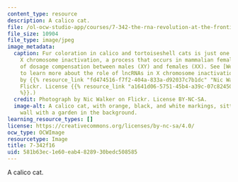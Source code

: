 ```yaml
---
content_type: resource
description: A calico cat.
file: /ol-ocw-studio-app/courses/7-342-the-rna-revolution-at-the-frontiers-of-cell-biology-and-molecular-medicine-fall-2016/581b63ec1e60eab4828930bedc508585_7-342f16.jpg
file_size: 10904
file_type: image/jpeg
image_metadata:
  caption: Fur coloration in calico and tortoiseshell cats is just one example of
    X chromosome inactivation, a process that occurs in mammalian females as a means
    of dosage compensation between males (XY) and females (XX). See [Week 6](/courses/7-342-the-rna-revolution-at-the-frontiers-of-cell-biology-and-molecular-medicine-fall-2016/pages/lecture-summaries)
    to learn more about the role of lncRNAs in X chromosome inactivation. (Photograph
    by {{% resource_link "fd474516-f7f2-404a-833a-d92037c7b1dc" "Nic Walker" %}} on
    Flickr. License {{% resource_link "a1641d06-5751-45b4-a39c-07c8245071fe" "BY-NC-SA"
    %}}.)
  credit: Photograph by Nic Walker on Flickr. License BY-NC-SA.
  image-alt: A calico cat, with orange, black, and white markings, sitting on a brick
    wall with a garden in the background.
learning_resource_types: []
license: https://creativecommons.org/licenses/by-nc-sa/4.0/
ocw_type: OCWImage
resourcetype: Image
title: 7-342f16
uid: 581b63ec-1e60-eab4-8289-30bedc508585
---
```

A calico cat.